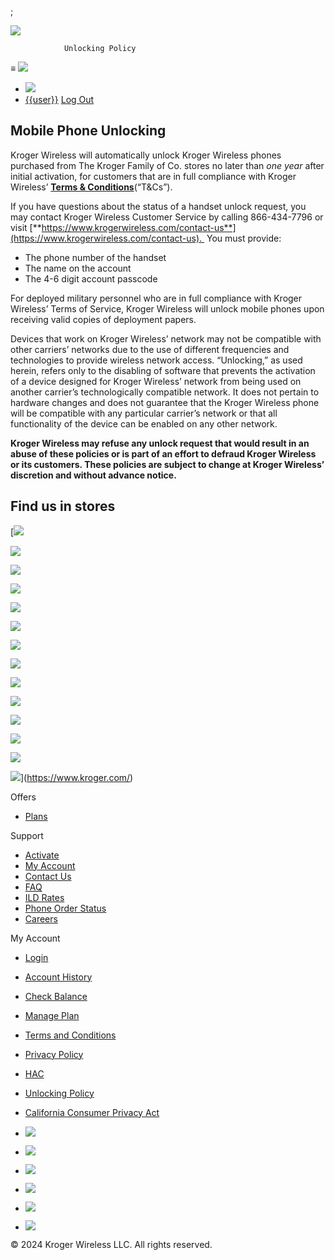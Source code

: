 ;

![](https://www.facebook.com/tr?id=844525436448496&ev=PageView&noscript=1)

                Unlocking Policy                       

         

≡ [![](/ResourcePackages/AccessWireless/assets/images/kroger-wireless-logo@2x.png?reg)](https://www.krogerwireless.com/)

* [![](/ResourcePackages/AccessWireless/assets/images/kroger-wireless-logo@2x.png?reg)](https://www.krogerwireless.com/)
* [{{user}}](https://www.krogerwireless.com/support/%7B%7Bhref%7D%7D) [Log Out](https://www.krogerwireless.com/login/logout)

Mobile Phone Unlocking
----------------------

Kroger Wireless will automatically unlock Kroger Wireless phones purchased from The Kroger Family of Co. stores no later than _one year_ after initial activation, for customers that are in full compliance with Kroger Wireless’ [**Terms & Conditions**](https://www.krogeriwireless.com/support/terms-and-conditions)(“T&Cs”). 

If you have questions about the status of a handset unlock request, you may contact Kroger Wireless Customer Service by calling 866-434-7796 or visit [**https://www.krogerwireless.com/contact-us**](https://www.krogerwireless.com/contact-us).  You must provide:

* The phone number of the handset
* The name on the account
* The 4-6 digit account passcode

For deployed military personnel who are in full compliance with Kroger Wireless’ Terms of Service, Kroger Wireless will unlock mobile phones upon receiving valid copies of deployment papers.  
  
Devices that work on Kroger Wireless’ network may not be compatible with other carriers’ networks due to the use of different frequencies and technologies to provide wireless network access. “Unlocking,” as used herein, refers only to the disabling of software that prevents the activation of a device designed for Kroger Wireless’ network from being used on another carrier’s technologically compatible network. It does not pertain to hardware changes and does not guarantee that the Kroger Wireless phone will be compatible with any particular carrier’s network or that all functionality of the device can be enabled on any other network.

**Kroger Wireless may refuse any unlock request that would result in an abuse of these policies or is part of an effort to defraud Kroger Wireless or its customers. These policies are subject to change at Kroger Wireless’ discretion and without advance notice.**

  

Find us in stores
-----------------

[![](/ResourcePackages/AccessWireless/assets/images/store-logos/kroger.png)

![](/ResourcePackages/AccessWireless/assets/images/store-logos/qfc.png)

![](/ResourcePackages/AccessWireless/assets/images/store-logos/kingsoopers.png)

![](/ResourcePackages/AccessWireless/assets/images/store-logos/payless.png)

![](/ResourcePackages/AccessWireless/assets/images/store-logos/frys.png)

![](/ResourcePackages/AccessWireless/assets/images/store-logos/dillons.png)

![](/ResourcePackages/AccessWireless/assets/images/store-logos/ralphs.png)

![](/ResourcePackages/AccessWireless/assets/images/store-logos/citymarket.png)

![](/ResourcePackages/AccessWireless/assets/images/store-logos/fredmeyer.png)

![](/ResourcePackages/AccessWireless/assets/images/store-logos/bakers.png)

![](/ResourcePackages/AccessWireless/assets/images/store-logos/owens.png)

![](/ResourcePackages/AccessWireless/assets/images/store-logos/scotts.png)

![](/ResourcePackages/AccessWireless/assets/images/store-logos/smiths.png)

![](/ResourcePackages/AccessWireless/assets/images/store-logos/gerbes.png)](https://www.kroger.com/)

Offers

* [Plans](https://www.krogerwireless.com/plans)

Support

* [Activate](https://www.krogerwireless.com/activate)
* [My Account](https://www.krogerwireless.com/account/my-account)
* [Contact Us](https://www.krogerwireless.com/contact-us)
* [FAQ](https://www.krogerwireless.com/faq)
* [ILD Rates](https://www.krogerwireless.com/support/international-long-distance-rates)
* [Phone Order Status](https://shop.krogerwireless.com/support/?_product_categories=phones&kr_session=eyJuZWVkU2ltIjoiWSIsImFjdGl2Tm8iOiIiLCJrcm9nZXJSZWZlcnJhbElkIjoiIn0=)
* [Careers](https://www.krogerwireless.com/careers)

My Account

* [Login](https://www.krogerwireless.com/login)
* [Account History](https://www.krogerwireless.com/login?RedirectUrl=/account/manage-my-account)
* [Check Balance](https://www.krogerwireless.com/login?RedirectUrl=/account/manage-my-account/add-airtime)
* [Manage Plan](https://www.krogerwireless.com/login?RedirectUrl=/account/manage-my-account/plans)

* [Terms and Conditions](https://www.krogerwireless.com/support/terms-and-conditions)
* [Privacy Policy](https://www.krogerwireless.com/support/privacy-policy)
* [HAC](https://www.krogerwireless.com/support/hearing-aid-compatibility)
* [Unlocking Policy](https://www.krogerwireless.com/support/unlocking-policy)
* [California Consumer Privacy Act](https://www.krogerwireless.com/support/california-consumer-privacy-act)

* [![](/ResourcePackages/AccessWireless/assets/images/social-facebook.png)](https://www.facebook.com/krogerwireless/)
* [![](/ResourcePackages/AccessWireless/assets/images/social-instagram.png)](https://www.instagram.com/krogerwireless/)
* [![](/ResourcePackages/AccessWireless/assets/images/social-twitter.png)](https://twitter.com/KrogerWireless)
* [![](/ResourcePackages/AccessWireless/assets/images/social-youtube.png)](https://www.youtube.com/channel/UCf7zkxK7EzY_fhtrSUpd1LQ)
* [![](/ResourcePackages/AccessWireless/assets/images/social-tiktok.png)](https://www.tiktok.com/@kroger.wireless)
* [![](/ResourcePackages/AccessWireless/assets/images/social-pinterest.png)](https://www.pinterest.com/krogerwireless/)

© 2024 Kroger Wireless LLC. All rights reserved.